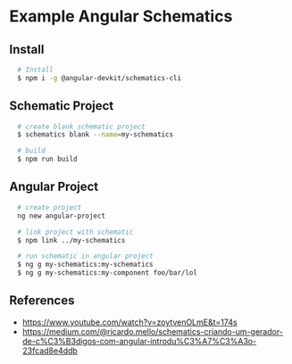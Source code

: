 # Example Angular Schematics

## Install

```bash
  # Install
  $ npm i -g @angular-devkit/schematics-cli
```

## Schematic Project

```bash
  # create blank schematic project
  $ schematics blank --name=my-schematics

  # build
  $ npm run build
```

## Angular Project

```bash
  # create project
  ng new angular-project

  # link project with schematic
  $ npm link ../my-schematics

  # run schematic in angular project
  $ ng g my-schematics:my-schematics
  $ ng g my-schematics:my-component foo/bar/lol
```

## References

- https://www.youtube.com/watch?v=zoytvenOLmE&t=174s
- https://medium.com/@ricardo.mello/schematics-criando-um-gerador-de-c%C3%B3digos-com-angular-introdu%C3%A7%C3%A3o-23fcad8e4ddb
